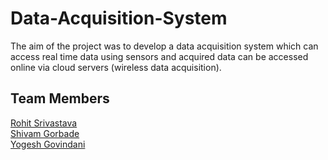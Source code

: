 # Data-Acquisition-System

The aim of the project was to develop a data acquisition system which can access real time data using sensors
and acquired data can be accessed online via cloud servers (wireless data acquisition). 

## Team Members
[Rohit Srivastava](#) \
[Shivam Gorbade](https://github.com/Shivam78886) \
[Yogesh Govindani](https://github.com/YogeshGovindani)
